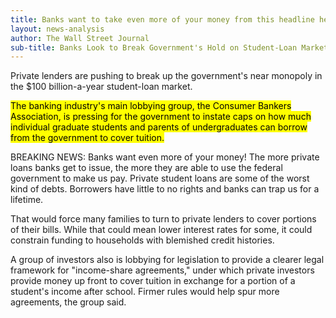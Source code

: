 ```yaml
---
title: Banks want to take even more of your money from this headline here
layout: news-analysis
author: The Wall Street Journal
sub-title: Banks Look to Break Government's Hold on Student-Loan Market; Lobbying group pushes to limit how much individuals can borrow from federal programs
---
```


Private lenders are pushing to break up the government's near monopoly in the $100 billion-a-year student-loan market.

<mark>The banking industry's main lobbying group, the Consumer Bankers Association, is pressing for the government to instate caps on how much individual graduate students and parents of undergraduates can borrow from the government to cover tuition.</mark>

<aside>BREAKING NEWS: Banks want even more of your money! The more private loans banks get to issue, the more they are able to use the federal government to make us pay. Private student loans are some of the worst kind of debts. Borrowers have little to no rights and banks can trap us for a lifetime.</aside>

That would force many families to turn to private lenders to cover portions of their bills. While that could mean lower interest rates for some, it could constrain funding to households with blemished credit histories.

A group of investors also is lobbying for legislation to provide a clearer legal framework for "income-share agreements," under which private investors provide money up front to cover tuition in exchange for a portion of a student's income after school. Firmer rules would help spur more agreements, the group said.